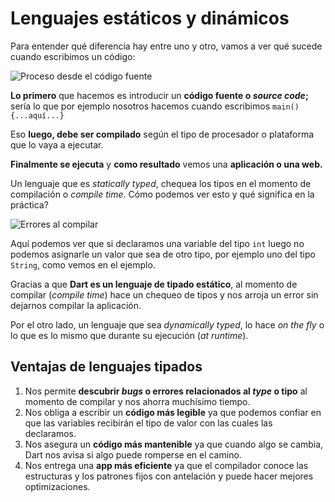 # Lenguajes estáticos y dinámicos

Para entender qué diferencia hay entre uno y otro, vamos a ver qué sucede cuando escribimos un código:

![Proceso desde el código fuente](3.2.1_estaticos_dinamicos.png)

__Lo primero__ que hacemos es introducir un __código fuente o _source code_;__ sería lo que por ejemplo nosotros hacemos cuando escribimos `main(){...aquí...}`

Eso __luego, debe ser compilado__ según el tipo de procesador o plataforma que lo vaya a ejecutar.

__Finalmente se ejecuta__ y __como resultado__ vemos una __aplicación o una web.__

Un lenguaje que es _statically typed_, chequea los tipos en el momento de compilación o _compile time_. Cómo podemos ver esto y qué significa en la práctica?

![Errores al compilar](3.2.2_errores_al_compilar.png)

Aquí podemos ver que si declaramos una variable del tipo `int` luego no podemos asignarle un valor que sea de otro tipo, por ejemplo uno del tipo `String`, como vemos en el ejemplo.

Gracias a que __Dart es un lenguaje de tipado estático__, al momento de compilar (_compile time_) hace un chequeo de tipos y nos arroja un error sin dejarnos compilar la aplicación.

Por el otro lado, un lenguaje que sea _dynamically typed_, lo hace _on the fly_ o lo que es lo mismo que durante su ejecución (_at runtime_).

## Ventajas de lenguajes tipados

1. Nos permite __descubrir _bugs_ o errores relacionados al _type_ o tipo__ al momento de compilar y nos ahorra muchísimo tiempo.
2. Nos obliga a escribir un __código más legible__ ya que podemos confiar en que las variables recibirán el tipo de valor con las cuales las declaramos.
3. Nos asegura un __código más mantenible__ ya que cuando algo se cambia, Dart nos avisa si algo puede romperse en el camino.
4. Nos entrega una __app más eficiente__ ya que el compilador conoce las estructuras y los patrones fijos con antelación y puede hacer mejores optimizaciones.
